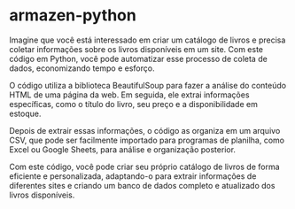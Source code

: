 ﻿# armazen-python

 
Imagine que você está interessado em criar um catálogo de livros e precisa coletar informações sobre os livros disponíveis em um site. Com este código em Python, você pode automatizar esse processo de coleta de dados, economizando tempo e esforço.

O código utiliza a biblioteca BeautifulSoup para fazer a análise do conteúdo HTML de uma página da web. Em seguida, ele extrai informações específicas, como o título do livro, seu preço e a disponibilidade em estoque.

Depois de extrair essas informações, o código as organiza em um arquivo CSV, que pode ser facilmente importado para programas de planilha, como Excel ou Google Sheets, para análise e organização posterior.

Com este código, você pode criar seu próprio catálogo de livros de forma eficiente e personalizada, adaptando-o para extrair informações de diferentes sites e criando um banco de dados completo e atualizado dos livros disponíveis.
